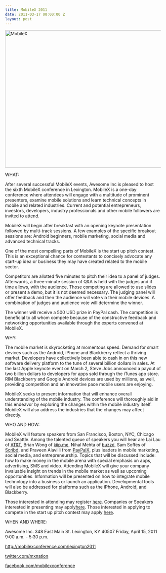 ```yaml
---
title: MobileX 2011
date: 2011-03-17 00:00:00 Z
layout: post
---
```

 
<p><img alt="MobileX" class="pc_img" height="443" id="primary_photo_img" src="http://farm5.staticflickr.com/4034/4473738652_0b7f877763_z.jpg" width="590"/></p>
<p>WHAT:</p>
<p>After several successful MobileX events, Awesome Inc is pleased to host the sixth MobileX conference in Lexington. MobileX is a one-day conference where attendees will engage with a multitude of prominent presenters, examine mobile solutions and learn technical concepts in mobile and related industries. Current and potential entrepreneurs, investors, developers, industry professionals and other mobile followers are invited to attend.</p>
<p>MobileX will begin after breakfast with an opening keynote presentation followed by multi-track sessions. A few examples of the specific breakout sessions are: Android beginners, mobile marketing, social media and advanced technical tracks.</p>
<p>One of the most compelling parts of MobileX is the start up pitch contest. This is an exceptional chance for contestants to concisely advocate any start-up idea or business they may have created related to the mobile sector.</p>
<p>Competitors are allotted five minutes to pitch their idea to a panel of judges. Afterwards, a three-minute session of Q&amp;A is held with the judges and if time allows, with the audience. Those competing are allowed to use slides or present a demo, but it is not deemed necessary. The judging panel will offer feedback and then the audience will vote via their mobile devices. A combination of judges and audience vote will determine the winner.</p>
<p>The winner will receive a 500 USD prize in PayPal cash. The competition is beneficial to all whom compete because of the constructive feedback and networking opportunities available through the experts convened at MobileX.</p>
<p>WHY:</p>
<p>The mobile market is skyrocketing at momentous speed. Demand for smart devices such as the Android, iPhone and Blackberry reflect a thriving market. Developers have collectively been able to cash in on this new software delivery platform to the tune of several billion dollars in sales. At the last Apple keynote event on March 2, Steve Jobs announced a payout of two billion dollars to developers for apps sold through the iTunes app store. RIM Blackberry and Google Android devices are used by millions, as well, providing competition and an innovative pace mobile users are enjoying.</p>
<p>MobileX seeks to present information that will enhance overall understanding of the mobile industry. The conference will thoroughly aid in this endeavor by exploring the changes within the mobile industry itself. MobileX will also address the industries that the changes may affect directly.</p>
<p>WHO AND HOW:</p>
<p>MobileX will feature speakers from San Francisco, Boston, NYC, Chicago and Seattle. Among the talented queue of speakers you will hear are Lai Lau of <a href="http://developer.att.com/" target="_blank">AT&amp;T</a>, Brian Wong of <a href="http://kiip.me/" target="_blank">kiip.me</a>, Nihal Mehta of <a href="http://buzzd.com/" target="_blank">buzzd</a>, Sam Soffes of <a href="http://scribd.com/" target="_blank">Scribd</a>, and Praveen Alavilli from <a href="http://www.x.com/" target="_blank">PayPalX</a>, plus leaders in mobile marketing, social media, and entrepreneurship. Topics that will be discussed include: how to make money in the mobile arena with special emphasis on apps, advertising, SMS and video. Attending MobileX will give your company invaluable insight on trends in the mobile market as well as upcoming opportunities. Information will be presented on how to integrate mobile technology into a business or launch an application. Developmental tools will also be addressed for platforms such as the iPhone, Android, and Blackberry.</p>
<p>Those interested in attending may register <a href="http://mobilexlexington2011.eventbrite.com/" target="_blank">here</a>. Companies or Speakers interested in presenting may apply<a href="http://mobilexconference.com/lexington2011/speakers/speaker-application/" target="_blank">here</a>. Those interested in applying to compete in the start up pitch contest may apply <a href="http://mobilexconference.com/lexington2011/mobilex-pitch-contest/" target="_blank">here</a>.</p>
<p>WHEN AND WHERE:</p>
<p>Awesome Inc. 348 East Main St. Lexington, KY 40507 Friday, April 15, 2011 9:00 a.m. - 5:30 p.m.</p>
<p><a href="http://mobilexconference.com/lexington2011" target="_blank">http://mobilexconference.com/lexington2011</a></p>
<p><a href="http://twitter.com/mxnation" target="_blank">twitter.com/mxnation</a></p>
<p><a href="http://facebook.com/mobilexconference" target="_blank">facebook.com/mobilexconference</a></p>

